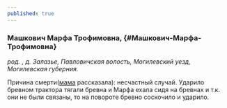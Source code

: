 ```yaml
---
published: true
---
```


### Машкович Марфа Трофимовна,  {#Машкович-Марфа-Трофимовна}

_род. , д. Залазье, Павловичская волость, Могилевский уезд, Могилевская губерния._


Причина смерти([мама](#Новикова-Светлана-Александровна) рассказала): несчастный случай. Ударило бревном
трактора тягали бревна и Марфа ехала сидя на бревнах
и т.к. они не были связаны, то на повороте бревно соскочило и ударило. 

